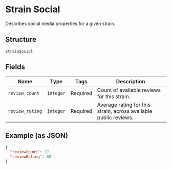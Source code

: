 
# Strain Social

Describes social media properties for a given strain.

## Structure

`StrainSocial`

## Fields

| Name | Type | Tags | Description |
|  --- | --- | --- | --- |
| `review_count` | `Integer` | Required | Count of available reviews for this strain. |
| `review_rating` | `Integer` | Required | Average rating for this strain, across available public reviews. |

## Example (as JSON)

```json
{
  "reviewCount": 17,
  "reviewRating": 88
}
```

